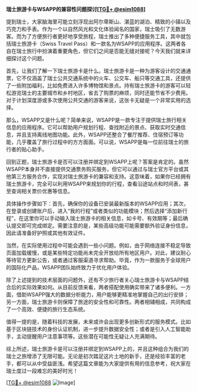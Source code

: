 **瑞士旅游卡与WSAPP的兼容性问题探讨[[TG💪+ @esim1088](https://t.me/s/esim1088)]**

提到瑞士，大家脑海里可能立刻浮现出阿尔卑斯山、湛蓝的湖泊、精致的小镇以及巧克力和手表。作为一个以自然风光和文化体验闻名的国家，瑞士吸引了无数游客。而为了方便旅行者更好地享受旅程，瑞士推出了多种便捷服务工具，其中就包括瑞士旅游卡（Swiss Travel Pass）和一款名为WSAPP的应用程序。这两者各自在瑞士旅行中扮演着重要角色，但它们之间是否能无缝对接呢？今天我们就来详细探讨这个问题。

首先，让我们了解一下瑞士旅游卡是什么。瑞士旅游卡是一种为游客设计的交通通票，它不仅涵盖了瑞士公共交通系统中的火车、公交车、船只等交通工具，还提供了一些附加福利，比如免费进入许多博物馆和景点。持有瑞士旅游卡的游客可以轻松游览瑞士的主要城市和乡村地区，省去了购票的麻烦，同时还能节省不少费用。对于计划深度游或多次使用公共交通的游客来说，这张卡无疑是一个非常实用的选择。

那么，WSAPP又是什么呢？简单来说，WSAPP是一款专注于提供瑞士旅行相关信息的应用程序。它可以帮助用户规划行程、查找附近的景点、获取实时交通信息，并且支持离线地图功能。此外，WSAPP还整合了餐厅推荐、住宿预订等功能，几乎覆盖了旅行过程中的方方面面。可以说，WSAPP是每一位前往瑞士的旅行者的贴心助手。

回到正题，瑞士旅游卡是否可以注册并绑定到WSAPP上呢？答案是肯定的。虽然WSAPP本身并不直接提供交通票务购买服务，但它可以通过与瑞士官方平台或其他第三方服务合作，实现对瑞士旅游卡的兼容和支持。这意味着，如果你已经拥有瑞士旅游卡，完全可以利用WSAPP来规划你的行程，查看沿途站点和时间表，甚至查询相关票价优惠等信息。

具体操作步骤如下：首先，确保你的设备已安装最新版本的WSAPP应用；其次，在登录或创建账户后，进入“我的行程”或者类似的功能模块；然后选择“添加新行程”，在这里你可以手动输入瑞士旅游卡的相关信息，如卡号、有效期等；最后确认提交即可完成绑定。需要注意的是，某些高级功能可能需要额外验证身份信息，因此请准备好护照或其他有效证件。

当然，在实际使用过程中可能会遇到一些小问题。例如，由于网络连接不稳定导致页面加载缓慢，或是某些特定功能尚未完全开放给所有地区用户。对此，建议耐心等待官方更新公告，或者通过客服渠道寻求帮助。毕竟，作为一款服务于全球用户的国际化产品，WSAPP团队始终致力于优化用户体验。

除了上述提到的技术层面的问题外，还有不少旅行者关心瑞士旅游卡与WSAPP结合后的实际效果如何。从目前反馈来看，两者搭配使用确实带来了诸多便利。一方面，借助WSAPP强大的数据分析能力，用户能够更精准地掌握自己的出行安排；另一方面，瑞士旅游卡则保障了旅途的安全性和可靠性。两者相辅相成，共同构成了一个高效、便捷的旅行生态系统。

值得一提的是，随着科技的发展，未来或许会出现更多创新形式的服务模式。比如基于区块链技术的身份认证机制，进一步提升数据安全性；或者是引入人工智能助手，主动提醒用户注意事项等。这些潜在可能性无疑让人充满期待。

综上所述，瑞士旅游卡是可以注册并绑定到WSAPP上的，并且这种组合为我们的瑞士之旅增添了无限可能。无论是初次踏足这片土地的新手，还是经验丰富的老手，都可以从中受益匪浅。希望这篇文章能为大家提供有用的信息参考，祝大家在瑞士度过一段难忘的美好时光！

[[TG💪+ @esim1088](https://t.me/s/esim1088) ![Image](https://i.postimg.cc/4NQfJmqS/Snipaste-2025-05-13-00-14-12.png)]